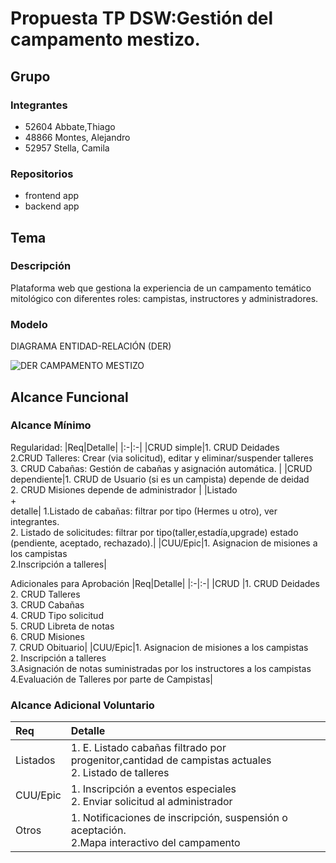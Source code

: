 # Propuesta TP DSW:Gestión del campamento mestizo.

## Grupo

### Integrantes

- 52604 Abbate,Thiago
- 48866 Montes, Alejandro
- 52957 Stella, Camila

### Repositorios

- frontend app
- backend app

## Tema

### Descripción

Plataforma web que gestiona la experiencia de un campamento temático mitológico con diferentes roles: campistas, instructores y administradores.

### Modelo

DIAGRAMA ENTIDAD-RELACIÓN (DER)

![DER CAMPAMENTO MESTIZO](URL_DE_LA_IMAGEN)

## Alcance Funcional

### Alcance Mínimo

Regularidad:
|Req|Detalle|
|:-|:-|
|CRUD simple|1. CRUD Deidades<br>2.CRUD Talleres: Crear (via solicitud), editar y eliminar/suspender talleres<br>3. CRUD Cabañas: Gestión de cabañas y asignación automática. |
|CRUD dependiente|1. CRUD de Usuario (si es un campista) depende de deidad<br>2. CRUD Misiones depende de administrador |
|Listado<br>+<br>detalle| 1.Listado de cabañas: filtrar por tipo (Hermes u otro), ver integrantes.<br> 2. Listado de solicitudes: filtrar por tipo(taller,estadía,upgrade) estado (pendiente, aceptado, rechazado).|
|CUU/Epic|1. Asignacion de misiones a los campistas<br>2.Inscripción a talleres|

Adicionales para Aprobación
|Req|Detalle|
|:-|:-|
|CRUD |1. CRUD Deidades <br>2. CRUD Talleres<br>3. CRUD Cabañas <br>4. CRUD Tipo solicitud<br>5. CRUD Libreta de notas<br>6. CRUD Misiones<br>7. CRUD Obituario|
|CUU/Epic|1. Asignacion de misiones a los campistas<br>2. Inscripción a talleres<br>3.Asignación de notas suministradas por los instructores a los campistas<br>4.Evaluación de Talleres por parte de Campistas|

### Alcance Adicional Voluntario

| Req      | Detalle                                                                                                |
| :------- | :----------------------------------------------------------------------------------------------------- |
| Listados | 1. E. Listado cabañas filtrado por progenitor,cantidad de campistas actuales<br>2. Listado de talleres |
| CUU/Epic | 1. Inscripción a eventos especiales<br>2. Enviar solicitud al administrador                            |
| Otros    | 1. Notificaciones de inscripción, suspensión o aceptación.<br>2.Mapa interactivo del campamento        |
